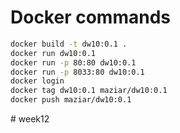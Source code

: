 # Docker commands
 ```bash
 docker build -t dw10:0.1 .
 docker run dw10:0.1
 docker run -p 80:80 dw10:0.1
 docker run -p 8033:80 dw10:0.1
 docker login
 docker tag dw10:0.1 maziar/dw10:0.1
 docker push maziar/dw10:0.1
```
#   w e e k 1 2  
 